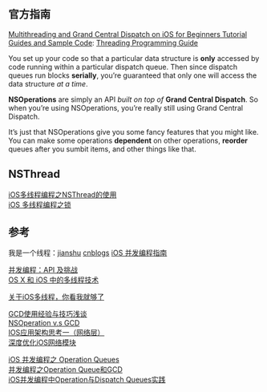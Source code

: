 ## 官方指南
[Multithreading and Grand Central Dispatch on iOS for Beginners Tutorial](https://www.raywenderlich.com/4295/multithreading-and-grand-central-dispatch-on-ios-for-beginners-tutorial)  
[Guides and Sample Code](https://developer.apple.com/library/content/navigation/):  [Threading Programming Guide](https://developer.apple.com/library/content/documentation/Cocoa/Conceptual/Multithreading/Introduction/Introduction.html#//apple_ref/doc/uid/10000057i-CH1-SW1)  

You set up your code so that a particular data structure is **only** accessed by code running within a particular dispatch queue. Then since dispatch queues run blocks **serially**, you’re guaranteed that only one will access the data structure *at a time*.

**NSOperations** are simply an API *built on top of* **Grand Central Dispatch**. So when you’re using NSOperations, you’re really still using Grand Central Dispatch.

It’s just that NSOperations give you some fancy features that you might like. You can make some operations **dependent** on other operations, **reorder** queues after you sumbit items, and other things like that.

## NSThread
[iOS多线程编程之NSThread的使用](http://blog.csdn.net/totogo2010/article/details/8010231)  
[iOS 多线程编程之锁](https://tech.45eggs.com/ios/2013/ios-multithread-locker.html)  

## 参考
我是一个线程：[jianshu](http://www.jianshu.com/p/c1be86e4cbe5)  [cnblogs](http://kb.cnblogs.com/page/542462/)
[iOS 并发编程指南](http://www.cocoachina.com/bbs/read.php?tid=86050)  

[并发编程：API 及挑战](http://objccn.io/issue-2-1/)  
[OS X 和 iOS 中的多线程技术](http://www.infoq.com/cn/articles/os-x-ios-multithread-technology)  

[关于iOS多线程，你看我就够了](http://www.jianshu.com/p/0b0d9b1f1f19)

[GCD使用经验与技巧浅谈](http://tutuge.me/2015/04/03/something-about-gcd/)  
[NSOperation v.s GCD](http://zhangbuhuai.com/nsoperation-vs-gcd/)  
[IOS应用架构思考一（网络层）](https://blog.cnbluebox.com/blog/2015/05/07/architecture-ios-1/)  
[深度优化iOS网络模块](http://mrpeak.cn/blog/ios-network/)  

[iOS 并发编程之 Operation Queues](http://blog.leichunfeng.com/blog/2015/07/29/ios-concurrency-programming-operation-queues/)  
[并发编程之Operation Queue和GCD](http://www.cocoachina.com/industry/20131210/7506.html)  
[iOS并发编程中Operation与Dispatch Queues实践](http://geek.csdn.net/news/detail/63001)  
